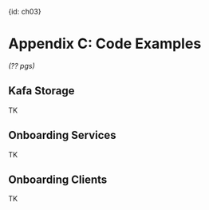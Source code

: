 {id: ch03}
# Appendix C: Code Examples 

*(?? pgs)*

## Kafa Storage
TK

## Onboarding Services
TK

## Onboarding Clients
TK



